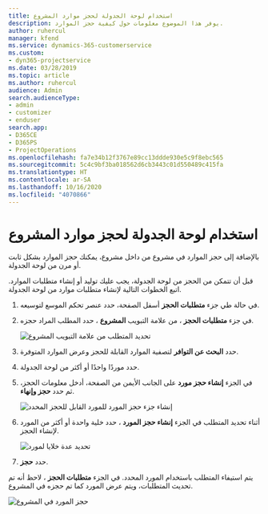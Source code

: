 ```yaml
---
title: استخدام لوحة الجدولة لحجز موارد المشروع
description: يوفر هذا الموضوع معلومات حول كيفية حجز الموارد.
author: ruhercul
manager: kfend
ms.service: dynamics-365-customerservice
ms.custom:
- dyn365-projectservice
ms.date: 03/28/2019
ms.topic: article
ms.author: ruhercul
audience: Admin
search.audienceType:
- admin
- customizer
- enduser
search.app:
- D365CE
- D365PS
- ProjectOperations
ms.openlocfilehash: fa7e34b12f3767e89cc13ddde930e5c9f8ebc565
ms.sourcegitcommit: 5c4c9bf3ba018562d6cb3443c01d550489c415fa
ms.translationtype: HT
ms.contentlocale: ar-SA
ms.lasthandoff: 10/16/2020
ms.locfileid: "4070866"
---
```

# <a name="use-the-schedule-board-to-book-project-resources"></a>استخدام لوحة الجدولة لحجز موارد المشروع

بالإضافة إلى حجز الموارد في مشروع من داخل مشروع، يمكنك حجز الموارد بشكل ثابت أو مرن من لوحة الجدولة.

قبل أن تتمكن من الحجز من لوحة الجدولة، يجب عليك توليد أو إنشاء متطلبات الموارد. اتبع الخطوات التالية لإنشاء متطلبات موارد من لوحة الجدولة.

1. في حالة طي جزء **متطلبات الحجز** أسفل الصفحة، حدد عنصر تحكم الموسع لتوسيعه.
2. في جزء **متطلبات الحجز** ، من علامة التبويب **المشروع** ، حدد المطلب المراد حجزه.

    ![تحديد المتطلب من علامة التبويب المشروع](media/Resource-Management-image73.png)

3. حدد **البحث عن التوافر** لتصفية الموارد القابلة للحجز وعرض الموارد المتوفرة. 
4. حدد موردًا واحدًا أو أكثر من لوحة الجدولة. 
5. في الجزء **إنشاء حجز مورد** على الجانب الأيمن من الصفحة، أدخل معلومات الحجز، ثم حدد **حجز وإنهاء**.

    ![إنشاء جزء حجز المورد للمورد القابل للحجز المحدد](media/Resource-Management-image74.png)

6. أثناء تحديد المتطلب في الجزء **إنشاء حجز المورد** ، حدد خلية واحدة أو أكثر من المورد لإنشاء الحجز.

    ![تحديد عدة خلايا لمورد](media/Resource-Management-image75.png)

7. حدد **حجز**.

يتم استيفاء المتطلب باستخدام المورد المحدد. في الجزء **متطلبات الحجز** ، لاحظ أنه تم تحديث المتطلبات، ويتم عرض المورد كما تم حجزه في المشروع.

![حجز المورد في المشروع](media/Resource-Management-image76.png)
